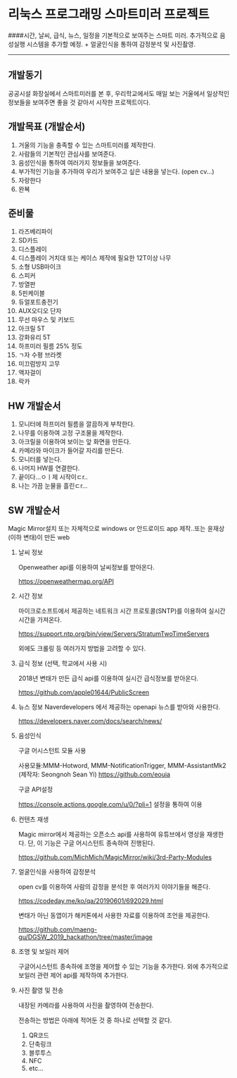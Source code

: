 # 리눅스 프로그래밍 스마트미러 프로젝트

####시간, 날씨, 급식, 뉴스, 일정을 기본적으로 보여주는 스마트 미러. 추가적으로 음성실행 시스템을 추가할 예정. + 얼굴인식을 통하여 감정분석 및 사진촬영.

----

## 개발동기

공공시설 화장실에서 스마트미러를 본 후, 우리학교에서도 매일 보는 거울에서 일상적인 정보들을 보여주면 좋을 것 같아서 시작한 프로젝트이다.

## 개발목표 (개발순서)

1. 거울의 기능을 충족할 수 있는 스마트미러를 제작한다.
2. 사람들의 기본적인 관심사를 보여준다.
3. 음성인식을 통하여 여러가지 정보들을 보여준다.
4. 부가적인 기능을 추가하여 우리가 보여주고 싶은 내용을 넣는다. (open cv...)
5. 자랑한다
6. 완뵥

## 준비물

1. 라즈베리파이
2. SD카드
3. 디스플레이
4. 디스플레이 거치대 또는 케이스 제작에 필요한 12T이상 나무
5. 소형 USB마이크
6. 스피커
7. 방열판
8. 5핀케이블
9. 듀얼포트충전기
10. AUX오디오 단자
11. 무선 마우스 및 키보드
12. 아크릴 5T
13. 강화유리 5T
14. 하프미러 필름 25% 정도
15. ㄱ자 수평 브라켓
16. 미끄럼방지 고무
17. 액자걸이
18. 락카



## HW 개발순서

1. 모니터에 하프미러 필름을 깔끔하게 부착한다.
2. 나무를 이용하여 고정 구조물을 제작한다.
3. 아크릴을 이용하여 보이는 앞 화면을 만든다.
4. 카메라와 마이크가 들어갈 자리를 만든다.
5. 모니터를 넣는다.
6. 나머지 HW를 연결한다.
7. 끝이다…ㅇㅣ제 시작이ㄷr..
8. 나는 가끔 눈물을 흘린ㄷr...



## SW 개발순서

Magic Mirror설치 또는 자체적으로 windows or 안드로이드 app 제작..또는 윤재상(이하 변태)이 만든 web

1. 날씨 정보

   Openweather api를 이용하여 날씨정보를 받아온다.

   https://openweathermap.org/API

2. 시간 정보

   마이크로소프트에서 제공하는 네트워크 시간 프로토콜(SNTP)를 이용하여 실시간 시간을 가져온다.

   https://support.ntp.org/bin/view/Servers/StratumTwoTimeServers

   외에도 크롤링 등 여러가지 방법을 고려할 수 있다.

3. 급식 정보 (선택, 학교에서 사용 시)

   2018년 변태가 만든 급식 api를 이용하여 실시간 급식정보를 받아온다.

   https://github.com/apple01644/PublicScreen

4. 뉴스 정보
   Naverdevelopers 에서 제공하는 openapi 뉴스를 받아와 사용한다.

   https://developers.naver.com/docs/search/news/

5. 음성인식

   구글 어시스턴트 모듈 사용

   사용모듈:MMM-Hotword, MMM-NotificationTrigger, MMM-AssistantMk2
   (제작자: Seongnoh Sean Yi) https://github.com/eouia

   구글 API설정

   https://console.actions.google.com/u/0/?pli=1 설정을 통하여 이용

6. 컨텐츠 재생

   Magic mirror에서 제공하는 오픈소스 api를 사용하여 유튜브에서 영상을 재생한다. 단, 이 기능은 구글 어시스턴트 종속하여 진행된다.

   https://github.com/MichMich/MagicMirror/wiki/3rd-Party-Modules

7. 얼굴인식을 사용하여 감정분석

   open cv를 이용하여 사람의 감정을 분석한 후 여러가지 이야기들을 해준다. 

   https://codeday.me/ko/qa/20190601/692029.html

   변태가 아닌 동엽이가 해커톤에서 사용한 자료를 이용하여 조언을 제공한다.

   https://github.com/maeng-gu/DGSW_2019_hackathon/tree/master/image

8. 조명 및 보일러 제어

   구글어시스턴트 종속하에 조명을 제어할 수 있는 기능을 추가한다. 외에 추가적으로 보일러 관련 제어 api를 제작하여 추가한다.

9. 사진 촬영 및 전송 

   내장된 카메라를 사용하여 사진을 촬영하여 전송한다.

   전송하는 방법은 아래에 적어둔 것 중 하나로 선택할 것 같다.

   1. QR코드
   2. 단축링크
   3. 블루투스
   4. NFC
   5. etc...